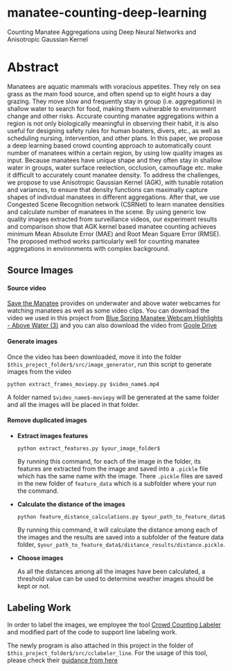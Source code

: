 # manatee-counting-deep-learning
Counting Manatee Aggregations using Deep Neural Networks and Anisotropic Gaussian Kernel

# Abstract
Manatees are aquatic mammals with voracious appetites. They rely on sea grass as the main food source, and often spend
up to eight hours a day grazing. They move slow and frequently stay in group (i.e. aggregations) in shallow water to search
for food, making them vulnerable to environment change and other risks. Accurate counting manatee aggregations within a
region is not only biologically meaningful in observing their habit, it is also useful for designing safety rules for human boaters,
divers, etc., as well as scheduling nursing, intervention, and other plans. In this paper, we propose a deep learning based
crowd counting approach to automatically count number of manatees within a certain region, by using low quality images
as input. Because manatees have unique shape and they often stay in shallow water in groups, water surface reelection,
occlusion, camouflage etc. make it difficult to accurately count manatee density. To address the challenges, we propose to
use Anisotropic Gaussian Kernel (AGK), with tunable rotation and variances, to ensure that density functions can maximally
capture shapes of individual manatees in different aggregations. After that, we use Congested Scene Recognition network
(CSRNet) to learn manatee densities and calculate number of manatees in the scene. By using generic low quality images
extracted from surveillance videos, our experiment results and comparison show that AGK kernel based manatee counting
achieves minimum Mean Absolute Error (MAE) and Root Mean Square Error (RMSE). The proposed method works particularly
well for counting manatee aggregations in environments with complex background.

## Source Images
#### Source video 
[Save the Manatee](https://www.savethemanatee.org/manatees/manatee-webcams/10/16) provides on underwater and above water webcames for watching manatees as well as some video clips. You can download the video we used in this project from [Blue Spring Manatee Webcam Highlights - Above Water (3)](https://www.youtube.com/watch?v=KEIDm1S8qmk&t=2676s) and you can also download the video from [Goole Drive](https://drive.google.com/drive/folders/1_VNmEzw0PDOJD07m4ApQ-Zcov_wHcp92?usp=sharing)

#### Generate images
Once the video has been downloaded, move it into the folder `$this_project_folder$/src/image_generator`, run this script to generate images from the video

`python extract_frames_moviepy.py $video_name$.mp4`

A folder named `$video_name$-moviepy` will be generated at the same folder and all the images will be placed in that folder.

#### Remove duplicated images
* **Extract images features**
  
  `python extract_features.py $your_image_folder$` 
  
  By running this command, for each of the image in the folder, its features are extracted from the image and saved into a `.pickle` file which has the same name with the image. There `.pickle` files are saved in the new folder of `feature_data` which is a subfolder where your run the command.
  
* **Calculate the distance of the images**

  `python feature_distance_calculations.py $your_path_to_feature_data$`
  
  By running this command, it will calculate the distance among each of the images and the results are saved into a subfolder of the feature data folder, `$your_path_to_feature_data$/distance_results/distance.pickle`.
  
  
 * **Choose images**
   
    As all the distances among all the images have been calculated, a threshold value can be used to determine weather images should be kept or not.


## Labeling Work
In order to label the images, we employee the tool [Crowd Counting Labeler](https://github.com/Elin24/cclabeler/blob/master/README_en_US.md) and modified part of the code to support line labeling work.

The newly program is also attached in this project in the folder of `$this_project_folder$/src/cclabeler_line`. For the usage of this tool, please check their [guidance from here](https://github.com/Elin24/cclabeler/blob/master/README_en_US.md)
